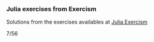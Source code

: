 ### Julia exercises from Exercism

Solutions from the exercises availables at <a href = "https://exercism.org/tracks/julia/exercises"> Julia Exercism </a>

7/56
